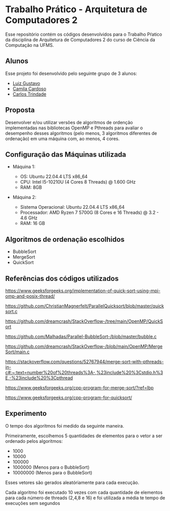 # Trabalho Prático - Arquitetura de Computadores 2

Esse repositório contém os códigos desenvolvidos para o Trabalho Pŕatico da disciplina de Arquitetura de Computadores 2 do curso de Ciência da Computação na UFMS.

## Alunos

Esse projeto foi desenvolvido pelo seguinte grupo de 3 alunos:

- [Luiz Gustavo](https://github.com/luizgustavojunqueira)
- [Camila Cardoso](https://github.com/camilacaceres1d)
- [Carlos Trindade](https://github.com/CarlosTrindade1) 

## Proposta

Desenvolver e/ou utilizar versões de algoritmos de ordenção implementadas nas bibliotecas OpenMP e Pthreads para avaliar o desempenho desses algoritmos (pelo menos, 3 algoritmos diferentes de ordenação) em uma máquina com, ao menos, 4 cores. 

## Configuração das Máquinas utilizada

- Máquina 1:
    - OS: Ubuntu 22.04.4 LTS x86_64
    - CPU: Intel I5-10210U (4 Cores 8 Threads) @ 1.600 GHz
    - RAM: 8GB

- Máquina 2:
    - Sistema Operacional: Ubuntu 22.04.4 LTS x86_64
    - Processador: AMD Ryzen 7 5700G (8 Cores e 16 Threads) @ 3.2 - 4.6 GHz
    - RAM: 16 GB

## Algoritmos de ordenação escolhidos

- BubbleSort
- MergeSort
- QuickSort

## Referências dos códigos utilizados

https://www.geeksforgeeks.org/implementation-of-quick-sort-using-mpi-omp-and-posix-thread/

https://github.com/ChristianMagnerfelt/ParallelQuicksort/blob/master/quicksort.c

https://github.com/dreamcrash/StackOverflow-/tree/main/OpenMP/QuickSort

https://github.com/Malhadas/Parallel-BubbleSort-/blob/master/bubble.c

https://github.com/dreamcrash/StackOverflow-/blob/main/OpenMP/MergeSort/main.c

https://stackoverflow.com/questions/52767944/merge-sort-with-pthreads-in-c#:~:text=number%20of%20threads%3A-,%23include%20%3Cstdio.h%3E,-%23include%20%3Cpthread

https://www.geeksforgeeks.org/cpp-program-for-merge-sort/?ref=lbp

https://www.geeksforgeeks.org/cpp-program-for-quicksort/

## Experimento

O tempo dos algoritmos foi medido da seguinte maneira.

Primeiramente, escolhemos 5 quantidades de elementos para o vetor a ser ordenado pelos algoritmos:

- 1000
- 10000
- 100000
- 1000000 (Menos para o BubbleSort)
- 10000000 (Menos para o BubbleSort)

Esses vetores são gerados aleatóriamente para cada execução.

Cada algoritmo foi executado 10 vezes com cada quantidade de elementos para cada número de threads (2,4,8 e 16) e foi utilizada a média te tempo de execuções sem segundos
